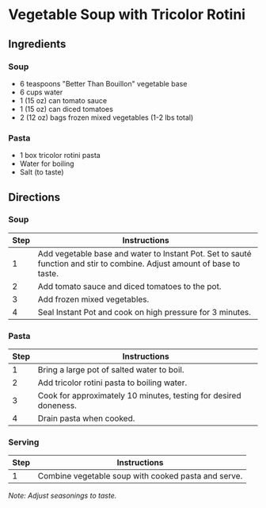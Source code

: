 # Vegetable Soup with Tricolor Rotini

## Ingredients

### Soup
- 6 teaspoons "Better Than Bouillon" vegetable base
- 6 cups water
- 1 (15 oz) can tomato sauce
- 1 (15 oz) can diced tomatoes
- 2 (12 oz) bags frozen mixed vegetables (1-2 lbs total)

### Pasta
- 1 box tricolor rotini pasta
- Water for boiling
- Salt (to taste)

## Directions

### Soup
| Step | Instructions |
|------|-------------|
| 1 | Add vegetable base and water to Instant Pot. Set to sauté function and stir to combine. Adjust amount of base to taste. |
| 2 | Add tomato sauce and diced tomatoes to the pot. |
| 3 | Add frozen mixed vegetables. |
| 4 | Seal Instant Pot and cook on high pressure for 3 minutes. |

### Pasta
| Step | Instructions |
|------|-------------|
| 1 | Bring a large pot of salted water to boil. |
| 2 | Add tricolor rotini pasta to boiling water. |
| 3 | Cook for approximately 10 minutes, testing for desired doneness. |
| 4 | Drain pasta when cooked. |

### Serving
| Step | Instructions |
|------|-------------|
| 1 | Combine vegetable soup with cooked pasta and serve. |

*Note: Adjust seasonings to taste.*
